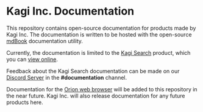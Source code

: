 # Kagi Inc. Documentation

This repository contains open-source documentation for products made by Kagi Inc. The documentation is written to be hosted with the open-source [mdBook](https://rust-lang.github.io/mdBook/) documentation utility.

Currently, the documentation is limited to the [Kagi Search](https://kagi.com) product, which you can [view online](https://docs.kagi.com/search/).

Feedback about the Kagi Search documentation can be made on our [Discord Server](https://kagi.com/discord) in the **\#documentation** channel.

Documentation for the [Orion web browser](https://browser.kagi.com) will be added to this repository in the near future. Kagi Inc. will also release documentation for any future products here.